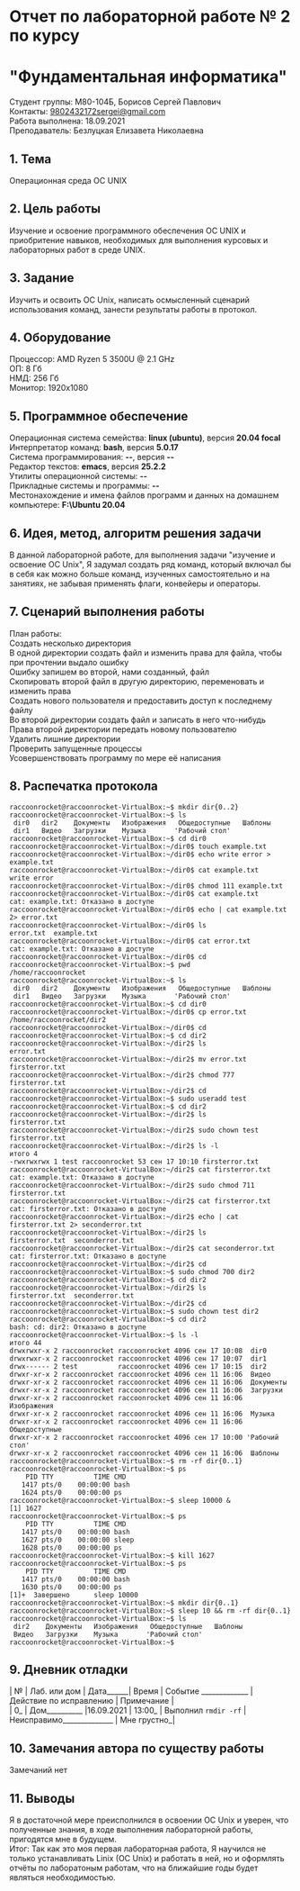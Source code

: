# Отчет по лабораторной работе № 2 по курсу
# "Фундаментальная информатика"

Студент группы: M80-104Б, Борисов Сергей Павлович\
Контакты: 9802432172sergei@gmail.com\
Работа выполнена: 18.09.2021\
Преподаватель: Безлуцкая Елизавета Николаевна

## 1. Тема

Операционная среда ОС UNIX

## 2. Цель работы

Изучение и освоение программного обеспечения ОС UNIX и приобритение навыков, необходимых для выполнения курсовых и лабораторных работ в среде UNIX.

## 3. Задание

Изучить и освоить ОС Unix, написать осмысленный сценарий использования команд, занести результаты работы в протокол.

## 4. Оборудование

Процессор: AMD Ryzen 5 3500U @ 2.1 GHz\
ОП: 8 Гб\
НМД: 256 Гб\
Монитор: 1920x1080

## 5. Программное обеспечение

Операционная система семейства: **linux (ubuntu)**, версия **20.04 focal**\
Интерпретатор команд: **bash**, версия **5.0.17**\
Система программирования: **--**, версия **--**\
Редактор текстов: **emacs**, версия **25.2.2**\
Утилиты операционной системы: **--**\
Прикладные системы и программы: **--**\
Местонахождение и имена файлов программ и данных на домашнем компьютере: **F:\Ubuntu 20.04**

## 6. Идея, метод, алгоритм решения задачи

В данной лабораторной работе, для выполнения задачи "изучение и освоение OC Unix", Я задумал создать ряд команд, который включал бы в себя как можно больше команд, изученных самостоятельно и на занятиях, не забывая применять флаги, конвейеры и операторы.

## 7. Сценарий выполнения работы

План работы:\
Создать несколько директория\
В одной директории создать файл и изменить права для файла, чтобы при прочтении выдало ошибку\
Ошибку запишем во второй, нами созданный, файл\
Скопировать второй файл в другую директорию, переменовать и изменить права\
Создать нового пользователя и предоставить доступ к последнему файлу\
Во второй директории создать файл и записать в него что-нибудь\
Права второй директории передать новому пользователю\
Удалить лишние директории\
Проверить запущенные процессы\
Усовершенствовать программу по мере её написания

## 8. Распечатка протокола

```
raccoonrocket@raccoonrocket-VirtualBox:~$ mkdir dir{0..2}
raccoonrocket@raccoonrocket-VirtualBox:~$ ls
 dir0   dir2    Документы   Изображения   Общедоступные   Шаблоны
 dir1   Видео   Загрузки    Музыка       'Рабочий стол'
raccoonrocket@raccoonrocket-VirtualBox:~$ cd dir0
raccoonrocket@raccoonrocket-VirtualBox:~/dir0$ touch example.txt
raccoonrocket@raccoonrocket-VirtualBox:~/dir0$ echo write error > example.txt
raccoonrocket@raccoonrocket-VirtualBox:~/dir0$ cat example.txt
write error
raccoonrocket@raccoonrocket-VirtualBox:~/dir0$ chmod 111 example.txt
raccoonrocket@raccoonrocket-VirtualBox:~/dir0$ cat example.txt
cat: example.txt: Отказано в доступе
raccoonrocket@raccoonrocket-VirtualBox:~/dir0$ echo | cat example.txt 2> error.txt
raccoonrocket@raccoonrocket-VirtualBox:~/dir0$ ls
error.txt  example.txt
raccoonrocket@raccoonrocket-VirtualBox:~/dir0$ cat error.txt
cat: example.txt: Отказано в доступе
raccoonrocket@raccoonrocket-VirtualBox:~/dir0$ cd
raccoonrocket@raccoonrocket-VirtualBox:~$ pwd
/home/raccoonrocket
raccoonrocket@raccoonrocket-VirtualBox:~$ ls
 dir0   dir2    Документы   Изображения   Общедоступные   Шаблоны
 dir1   Видео   Загрузки    Музыка       'Рабочий стол'
raccoonrocket@raccoonrocket-VirtualBox:~$ cd dir0
raccoonrocket@raccoonrocket-VirtualBox:~/dir0$ cp error.txt /home/raccoonrocket/dir2
raccoonrocket@raccoonrocket-VirtualBox:~/dir0$ cd
raccoonrocket@raccoonrocket-VirtualBox:~$ cd dir2
raccoonrocket@raccoonrocket-VirtualBox:~/dir2$ ls
error.txt
raccoonrocket@raccoonrocket-VirtualBox:~/dir2$ mv error.txt firsterror.txt
raccoonrocket@raccoonrocket-VirtualBox:~/dir2$ chmod 777 firsterror.txt
raccoonrocket@raccoonrocket-VirtualBox:~/dir2$ cd
raccoonrocket@raccoonrocket-VirtualBox:~$ sudo useradd test
raccoonrocket@raccoonrocket-VirtualBox:~$ cd dir2
raccoonrocket@raccoonrocket-VirtualBox:~/dir2$ ls
firsterror.txt
raccoonrocket@raccoonrocket-VirtualBox:~/dir2$ sudo chown test firsterror.txt
raccoonrocket@raccoonrocket-VirtualBox:~/dir2$ ls -l
итого 4
-rwxrwxrwx 1 test raccoonrocket 53 сен 17 10:10 firsterror.txt
raccoonrocket@raccoonrocket-VirtualBox:~/dir2$ cat firsterror.txt
cat: example.txt: Отказано в доступе
raccoonrocket@raccoonrocket-VirtualBox:~/dir2$ sudo chmod 711 firsterror.txt
raccoonrocket@raccoonrocket-VirtualBox:~/dir2$ cat firsterror.txt
cat: firsterror.txt: Отказано в доступе
raccoonrocket@raccoonrocket-VirtualBox:~/dir2$ echo | cat firsterror.txt 2> seconderror.txt
raccoonrocket@raccoonrocket-VirtualBox:~/dir2$ ls
firsterror.txt  seconderror.txt
raccoonrocket@raccoonrocket-VirtualBox:~/dir2$ cat seconderror.txt
cat: firsterror.txt: Отказано в доступе
raccoonrocket@raccoonrocket-VirtualBox:~/dir2$ cd
raccoonrocket@raccoonrocket-VirtualBox:~$ sudo chmod 700 dir2
raccoonrocket@raccoonrocket-VirtualBox:~$ cd dir2
raccoonrocket@raccoonrocket-VirtualBox:~/dir2$ ls
firsterror.txt  seconderror.txt
raccoonrocket@raccoonrocket-VirtualBox:~/dir2$ cd
raccoonrocket@raccoonrocket-VirtualBox:~$ sudo chown test dir2
raccoonrocket@raccoonrocket-VirtualBox:~$ cd dir2
bash: cd: dir2: Отказано в доступе
raccoonrocket@raccoonrocket-VirtualBox:~$ ls -l
итого 44
drwxrwxr-x 2 raccoonrocket raccoonrocket 4096 сен 17 10:08  dir0
drwxrwxr-x 2 raccoonrocket raccoonrocket 4096 сен 17 10:07  dir1
drwx------ 2 test          raccoonrocket 4096 сен 17 10:15  dir2
drwxr-xr-x 2 raccoonrocket raccoonrocket 4096 сен 11 16:06  Видео
drwxr-xr-x 2 raccoonrocket raccoonrocket 4096 сен 11 16:06  Документы
drwxr-xr-x 2 raccoonrocket raccoonrocket 4096 сен 11 16:06  Загрузки
drwxr-xr-x 2 raccoonrocket raccoonrocket 4096 сен 11 16:06  Изображения
drwxr-xr-x 2 raccoonrocket raccoonrocket 4096 сен 11 16:06  Музыка
drwxr-xr-x 2 raccoonrocket raccoonrocket 4096 сен 11 16:06  Общедоступные
drwxr-xr-x 2 raccoonrocket raccoonrocket 4096 сен 17 10:00 'Рабочий стол'
drwxr-xr-x 2 raccoonrocket raccoonrocket 4096 сен 11 16:06  Шаблоны
raccoonrocket@raccoonrocket-VirtualBox:~$ rm -rf dir{0..1}
raccoonrocket@raccoonrocket-VirtualBox:~$ ps
    PID TTY          TIME CMD
   1417 pts/0    00:00:00 bash
   1624 pts/0    00:00:00 ps
raccoonrocket@raccoonrocket-VirtualBox:~$ sleep 10000 &
[1] 1627
raccoonrocket@raccoonrocket-VirtualBox:~$ ps
    PID TTY          TIME CMD
   1417 pts/0    00:00:00 bash
   1627 pts/0    00:00:00 sleep
   1628 pts/0    00:00:00 ps
raccoonrocket@raccoonrocket-VirtualBox:~$ kill 1627
raccoonrocket@raccoonrocket-VirtualBox:~$ ps
    PID TTY          TIME CMD
   1417 pts/0    00:00:00 bash
   1630 pts/0    00:00:00 ps
[1]+  Завершено      sleep 10000
raccoonrocket@raccoonrocket-VirtualBox:~$ mkdir dir{0..1}
raccoonrocket@raccoonrocket-VirtualBox:~$ sleep 10 && rm -rf dir{0..1}
raccoonrocket@raccoonrocket-VirtualBox:~$ ls
 dir2    Документы   Изображения   Общедоступные   Шаблоны
 Видео   Загрузки    Музыка       'Рабочий стол'
raccoonrocket@raccoonrocket-VirtualBox:~$
```

## 9. Дневник отладки

| № | Лаб. или дом | Дата______| Время | Событие _____________ | Действие по исправлению | Примечание  |\
| 0_  | Дом__________ |16.09.2021 | 13:00_ | Выполнил `rmdir -rf` | Неисправимо______________             | Мне грустно_|

## 10. Замечания автора по существу работы

Замечаний нет

## 11. Выводы

Я в достаточной мере преисполнился в освоении OC Unix и уверен, что полученные знания, в ходе выполнения лабораторной работы, пригодятся мне в будущем.\
Итог: Так как это моя первая лабораторная работа, Я научился не только устанавливать Linix (OC Unix) и работать в ней, но и оформлять отчёты по лаборатоным работам, что на ближайшие годы будет являться необходимостью. 
